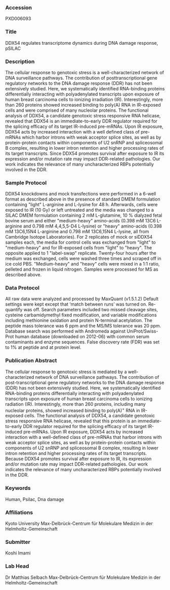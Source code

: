 ### Accession
PXD006093

### Title
DDX54 regulates transcriptome dynamics during DNA damage response, pSILAC

### Description
The cellular response to genotoxic stress is a well-characterized network of DNA surveillance pathways. The contribution of posttranscriptional gene regulatory networks to the DNA damage response (DDR) has not been extensively studied. Here, we systematically identified RNA-binding proteins differentially interacting with polyadenylated transcripts upon exposure of human breast carcinoma cells to ionizing irradiation (IR). Interestingly, more than 260 proteins showed increased binding to poly(A) RNA in IR-exposed cells and were comprised of many nucleolar proteins. The functional analysis of DDX54, a candidate genotoxic stress responsive RNA helicase, revealed that DDX54 is an immediate-to-early DDR regulator required for the splicing efficacy of its target IR-induced pre-mRNAs. Upon IR exposure, DDX54 acts by increased interaction with a well defined class of pre-mRNAs which harbor introns with weak acceptor splice sites, as well as by protein-protein contacts within components of U2 snRNP and spliceosomal B complex, resulting in lower intron retention and higher processing rates of its target transcripts. Since DDX54 promotes survival after exposure to IR its expression and/or mutation rate may impact DDR-related pathologies. Our work indicates the relevance of many uncharacterized RBPs potentially involved in the DDR.

### Sample Protocol
DDX54 knockdowns and mock transfections were performed in a 6-well format as described above in the presence of standard DMEM formulation containing "light" L-arginine and L-lysine for 48 h. Afterwards, cells were exposed to IR (10 Gy) or left untreated and the media was changed to a SILAC DMEM formulation containing 2 mM L-glutamine, 10 % dialyzed fetal bovine serum and either "medium-heavy" amino-acids (0.398 mM 13C6 L-arginine and 0.798 mM 4,4,5,5-D4 L-lysine) or "heavy" amino-acids (0.398 mM 13C6,15N4 L-arginine and 0.798 mM 13C6,15N4 L-lysine, all from Cambridge Isotope Laboratories). For 2 replicates of mock or siDDX54 samples each, the media for control cells was exchanged from "light" to "medium-heavy" and for IR-exposed cells from "light" to "heavy". The opposite applied to 1 "label-swap" replicate. Twenty-four hours after the medium was exchanged, cells were washed three times and scraped off in ice cold PBS. "Medium-heavy" and "heavy" cells were mixed in a 1:1 ratio, pelleted and frozen in liquid nitrogen. Samples were processed for MS as described above.

### Data Protocol
All raw data were analyzed and processed by MaxQuant (v1.5.1.2) Default settings were kept except that ‘match between runs’ was turned on. Re-quantify was off. Search parameters included two missed cleavage sites, cysteine carbamidymethyl fixed modification, and variable modifications including methionine oxidation and protein N-terminal acetylation. The peptide mass tolerance was 6 ppm and the MS/MS tolerance was 20 ppm. Database search was performed with Andromeda against UniProt/Swiss-Prot human database (downloaded on 2012-06) with common serum contaminants and enzyme sequences. False discovery rate (FDR) was set to 1% at peptide and at protein level.

### Publication Abstract
The cellular response to genotoxic stress is mediated by a well-characterized network of DNA surveillance pathways. The contribution of post-transcriptional gene regulatory networks to the DNA damage response (DDR) has not been extensively studied. Here, we systematically identified RNA-binding proteins differentially interacting with polyadenylated transcripts upon exposure of human breast carcinoma cells to ionizing radiation (IR). Interestingly, more than 260 proteins, including many nucleolar proteins, showed increased binding to poly(A)<sup>+</sup> RNA in IR-exposed cells. The functional analysis of DDX54, a candidate genotoxic stress responsive RNA helicase, revealed that this protein is an immediate-to-early DDR regulator required for the splicing efficacy of its target IR-induced pre-mRNAs. Upon IR exposure, DDX54 acts by increased interaction with a well-defined class of pre-mRNAs that harbor introns with weak acceptor splice sites, as well as by protein-protein contacts within components of U2 snRNP and spliceosomal B complex, resulting in lower intron retention and higher processing rates of its target transcripts. Because DDX54 promotes survival after exposure to IR, its expression and/or mutation rate may impact DDR-related pathologies. Our work indicates the relevance of many uncharacterized RBPs potentially involved in the DDR.

### Keywords
Human, Psilac, Dna damage

### Affiliations
Kyoto University
Max-Delbrück-Centrum für Molekulare Medizin in der Helmholtz-Gemeinschaft

### Submitter
Koshi Imami

### Lab Head
Dr Matthias Selbach
Max-Delbrück-Centrum für Molekulare Medizin in der Helmholtz-Gemeinschaft


